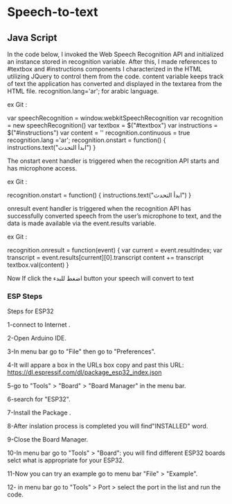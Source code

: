 # Speech-to-text
## Java Script
In the code below, I invoked the Web Speech Recognition API and initialized an instance stored in  recognition variable.
After this, I made references to  #textbox and #instructions components I characterized in the HTML utilizing JQuery to control them from the code.
content variable keeps track of text the application has converted and displayed in the textarea from the HTML file.
recognition.lang='ar'; for arabic language.

ex Git :

var speechRecognition = window.webkitSpeechRecognition
var recognition = new speechRecognition()
var textbox = $("#textbox")
var instructions = $("#instructions")
var content = ''
recognition.continuous = true
recognition.lang ='ar';
recognition.onstart = function() {
 instructions.text("ابدأ التحدث")
}

The onstart event handler is triggered when the recognition API starts and has microphone access.

ex Git :

recognition.onstart = function() {
 instructions.text("ابدأ التحدث")
}

onresult event handler is triggered when the recognition API has successfully converted speech from the user’s microphone to text, and the data is made available via the event.results variable.

ex Git :

recognition.onresult = function(event) {
 var current = event.resultIndex;
 var transcript = event.results[current][0].transcript
 content += transcript
 textbox.val(content)
}

Now If click the اضغط للبدء button your speech will convert to text

### ESP Steps
Steps for ESP32

1-connect to Internet .

2-Open Arduino IDE. 

3-In menu bar go to "File" then go to "Preferences". 

4-It will appare a box in the URLs box copy and past this URL: https://dl.espressif.com/dl/package_esp32_index.json 

5-go to "Tools" > "Board" > "Board Manager" in the menu bar. 

6-search for "ESP32". 

7-Install the Package .

8-After inslation process is completed you will find"INSTALLED" word.

9-Close the Board Manager. 

10-In menu bar go to "Tools" > "Board": you will find different ESP32 boards selct what is appropriate for your ESP32. 

11-Now you can try an example go to menu bar "File" > "Example".

12- in menu bar go to "Tools" > Port > select the port in the list and run the code.
